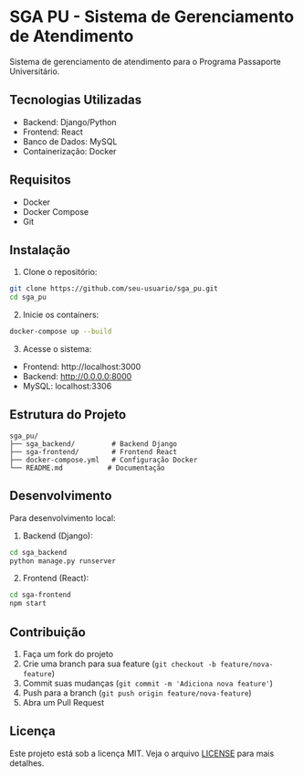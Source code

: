# SGA PU - Sistema de Gerenciamento de Atendimento

Sistema de gerenciamento de atendimento para o Programa Passaporte Universitário.

## Tecnologias Utilizadas

- Backend: Django/Python
- Frontend: React
- Banco de Dados: MySQL
- Containerização: Docker

## Requisitos

- Docker
- Docker Compose
- Git

## Instalação

1. Clone o repositório:
```bash
git clone https://github.com/seu-usuario/sga_pu.git
cd sga_pu
```

2. Inicie os containers:
```bash
docker-compose up --build
```

3. Acesse o sistema:
- Frontend: http://localhost:3000
- Backend: http://0.0.0.0:8000
- MySQL: localhost:3306

## Estrutura do Projeto

```
sga_pu/
├── sga_backend/         # Backend Django
├── sga-frontend/        # Frontend React
├── docker-compose.yml   # Configuração Docker
└── README.md           # Documentação
```

## Desenvolvimento

Para desenvolvimento local:

1. Backend (Django):
```bash
cd sga_backend
python manage.py runserver
```

2. Frontend (React):
```bash
cd sga-frontend
npm start
```

## Contribuição

1. Faça um fork do projeto
2. Crie uma branch para sua feature (`git checkout -b feature/nova-feature`)
3. Commit suas mudanças (`git commit -m 'Adiciona nova feature'`)
4. Push para a branch (`git push origin feature/nova-feature`)
5. Abra um Pull Request

## Licença

Este projeto está sob a licença MIT. Veja o arquivo [LICENSE](LICENSE) para mais detalhes. 